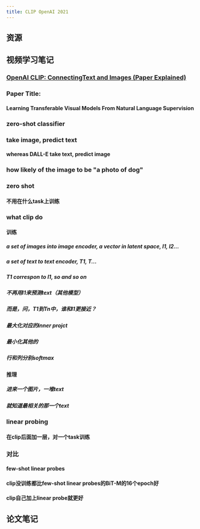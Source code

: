```yaml
---
title: CLIP OpenAI 2021
---
```


## 资源
## 视频学习笔记
### [OpenAI CLIP: ConnectingText and Images (Paper Explained)](https://www.youtube.com/watch?v=T9XSU0pKX2E)
### Paper Title:
#### Learning Transferable Visual Models From Natural Language Supervision
### zero-shot classifier
### take image, predict text
#### whereas DALL-E take text, predict image
### how likely of the image to be "a photo of dog"
### zero shot
#### 不用在什么task上训练
### what clip do
#### 训练
##### a set of images into image encoder, a vector in latent space, I1, I2...
##### a set of text to text encoder, T1, T...
##### T1 correspon to I1, so and so on
##### 不再用I1来预测text（其他模型）
##### 而是，问，T1到Tn中，谁和I1更接近？
##### 最大化对应的inner projct
##### 最小化其他的
##### 行和列分别softmax
#### 推理
##### 进来一个图片，一堆text
##### 就知道最相关的那一个text
### linear probing
#### 在clip后面加一层，对一个task训练
### 对比
#### few-shot linear probes
#### clip没训练都比few-shot linear probes的BiT-M的16个epoch好
#### clip自己加上linear probe就更好
## 论文笔记
###
